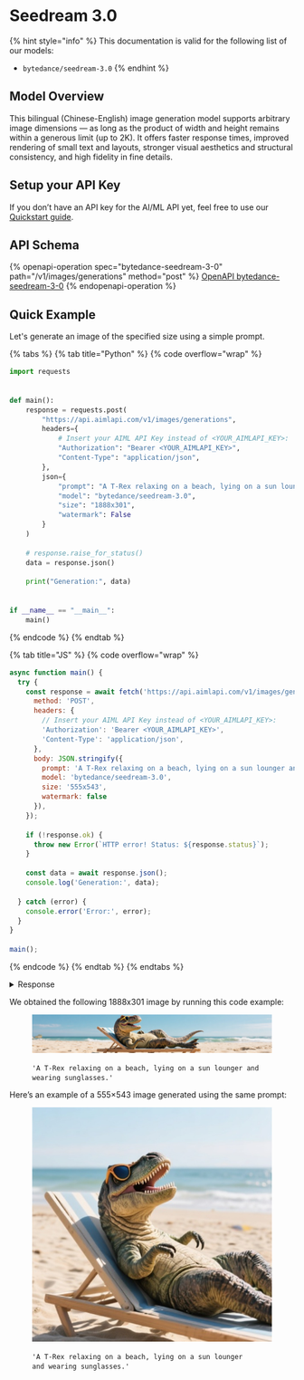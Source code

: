# Seedream 3.0

{% hint style="info" %}
This documentation is valid for the following list of our models:

* `bytedance/seedream-3.0`
{% endhint %}

## Model Overview

This bilingual (Chinese-English) image generation model supports arbitrary image dimensions — as long as the product of width and height remains within a generous limit (up to 2K). It offers faster response times, improved rendering of small text and layouts, stronger visual aesthetics and structural consistency, and high fidelity in fine details.

## Setup your API Key

If you don’t have an API key for the AI/ML API yet, feel free to use our [Quickstart guide](https://docs.aimlapi.com/quickstart/setting-up).

## API Schema

{% openapi-operation spec="bytedance-seedream-3-0" path="/v1/images/generations" method="post" %}
[OpenAPI bytedance-seedream-3-0](https://raw.githubusercontent.com/aimlapi/api-docs/refs/heads/main/docs/api-references/image-models/ByteDance/seedream-3.0.json)
{% endopenapi-operation %}

## Quick Example

Let's generate an image of the specified size using a simple prompt.

{% tabs %}
{% tab title="Python" %}
{% code overflow="wrap" %}
```python
import requests


def main():
    response = requests.post(
        "https://api.aimlapi.com/v1/images/generations",
        headers={
            # Insert your AIML API Key instead of <YOUR_AIMLAPI_KEY>:
            "Authorization": "Bearer <YOUR_AIMLAPI_KEY>",
            "Content-Type": "application/json",
        },
        json={
            "prompt": "A T-Rex relaxing on a beach, lying on a sun lounger and wearing sunglasses.",
            "model": "bytedance/seedream-3.0",
            "size": "1888x301",
            "watermark": False
        }
    )

    # response.raise_for_status()
    data = response.json()

    print("Generation:", data)


if __name__ == "__main__":
    main()
```
{% endcode %}
{% endtab %}

{% tab title="JS" %}
{% code overflow="wrap" %}
```javascript
async function main() {
  try {
    const response = await fetch('https://api.aimlapi.com/v1/images/generations', {
      method: 'POST',
      headers: {
        // Insert your AIML API Key instead of <YOUR_AIMLAPI_KEY>:
        'Authorization': 'Bearer <YOUR_AIMLAPI_KEY>',
        'Content-Type': 'application/json',
      },
      body: JSON.stringify({
        prompt: 'A T-Rex relaxing on a beach, lying on a sun lounger and wearing sunglasses.',
        model: 'bytedance/seedream-3.0',
        size: '555x543',
        watermark: false
      }),
    });

    if (!response.ok) {
      throw new Error(`HTTP error! Status: ${response.status}`);
    }

    const data = await response.json();
    console.log('Generation:', data);

  } catch (error) {
    console.error('Error:', error);
  }
}

main();
```
{% endcode %}
{% endtab %}
{% endtabs %}

<details>

<summary>Response</summary>

{% code overflow="wrap" %}
```json5
Generation: {'created': 1751616711, 'data': [{'url': 'https://ark-content-generation-v2-ap-southeast-1.tos-ap-southeast-1.volces.com/seedream-3-0-t2i/02175161671039622600af416b2ca58c9c8a1e1bf93fac0335693.jpeg?X-Tos-Algorithm=TOS4-HMAC-SHA256&X-Tos-Credential=AKLTYjg3ZjNlOGM0YzQyNGE1MmI2MDFiOTM3Y2IwMTY3OTE%2F20250704%2Fap-southeast-1%2Ftos%2Frequest&X-Tos-Date=20250704T081151Z&X-Tos-Expires=86400&X-Tos-Signature=76ad6d2e0eb218521b9ce0bfdc98eaf2aa683e9a0d3840624fb4d413a1fd360e&X-Tos-SignedHeaders=host&x-tos-process=image%2Fwatermark%2Cimage_YXNzZXRzL3dhdGVybWFyay5wbmc_eC10b3MtcHJvY2Vzcz1pbWFnZS9yZXNpemUsUF81'}]}
```
{% endcode %}

</details>

We obtained the following 1888x301 image by running this code example:

<figure><img src="../../../.gitbook/assets/02175161671039622600af416b2ca58c9c8a1e1bf93fac0335693.jpg" alt=""><figcaption><p><code>'A T-Rex relaxing on a beach, lying on a sun lounger and wearing sunglasses.'</code></p></figcaption></figure>

Here’s an example of a 555×543 image generated using the same prompt:

<div align="left"><figure><img src="../../../.gitbook/assets/0217516196916226a3647c198681a7c9ea0518c738c92d3286bc4.jpg" alt=""><figcaption><p><code>'A T-Rex relaxing on a beach, lying on a sun lounger</code> <br><code>and wearing sunglasses.'</code></p></figcaption></figure></div>
